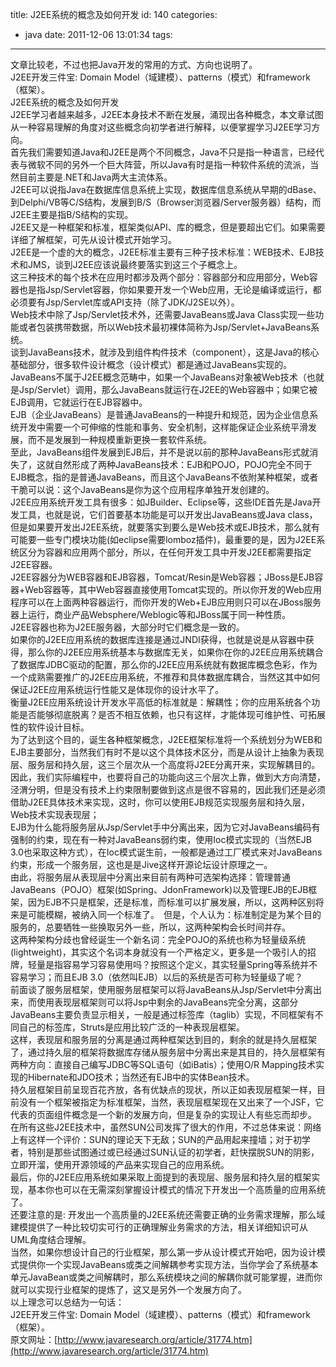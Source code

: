 title: J2EE系统的概念及如何开发
id: 140
categories:
  - java
date: 2011-12-06 13:01:34
tags:
---

文章比较老，不过也把Java开发的常用的方式、方向也说明了。
</br>J2EE开发三件宝: Domain Model（域建模）、patterns（模式）和framework（框架）。
</br>J2EE系统的概念及如何开发
</br>J2EE学习者越来越多，J2EE本身技术不断在发展，涌现出各种概念，本文章试图从一种容易理解的角度对这些概念向初学者进行解释，以便掌握学习J2EE学习方向。
</br>首先我们需要知道Java和J2EE是两个不同概念，Java不只是指一种语言，已经代表与微软不同的另外一个巨大阵营，所以Java有时是指一种软件系统的流派，当然目前主要是.NET和Java两大主流体系。
</br>J2EE可以说指Java在数据库信息系统上实现，数据库信息系统从早期的dBase、到Delphi/VB等C/S结构，发展到B/S（Browser浏览器/Server服务器）结构，而J2EE主要是指B/S结构的实现。
</br>J2EE又是一种框架和标准，框架类似API、库的概念，但是要超出它们。如果需要详细了解框架，可先从设计模式开始学习。
</br>J2EE是一个虚的大的概念，J2EE标准主要有三种子技术标准：WEB技术、EJB技术和JMS，谈到J2EE应该说最终要落实到这三个子概念上。
</br>这三种技术的每个技术在应用时都涉及两个部分：容器部分和应用部分，Web容器也是指Jsp/Servlet容器，你如果要开发一个Web应用，无论是编译或运行，都必须要有Jsp/Servlet库或API支持（除了JDK/J2SE以外）。
</br>Web技术中除了Jsp/Servlet技术外，还需要JavaBeans或Java Class实现一些功能或者包装携带数据，所以Web技术最初裸体简称为Jsp/Servlet+JavaBeans系统。
</br>谈到JavaBeans技术，就涉及到组件构件技术（component），这是Java的核心基础部分，很多软件设计概念（设计模式）都是通过JavaBeans实现的。
</br>JavaBeans不属于J2EE概念范畴中，如果一个JavaBeans对象被Web技术（也就是Jsp/Servlet）调用，那么JavaBeans就运行在J2EE的Web容器中；如果它被EJB调用，它就运行在EJB容器中。
</br>EJB（企业JavaBeans）是普通JavaBeans的一种提升和规范，因为企业信息系统开发中需要一个可伸缩的性能和事务、安全机制，这样能保证企业系统平滑发展，而不是发展到一种规模重新更换一套软件系统。
</br>至此，JavaBeans组件发展到EJB后，并不是说以前的那种JavaBeans形式就消失了，这就自然形成了两种JavaBeans技术：EJB和POJO，POJO完全不同于EJB概念，指的是普通JavaBeans，而且这个JavaBeans不依附某种框架，或者干脆可以说：这个JavaBeans是你为这个应用程序单独开发创建的。
</br>J2EE应用系统开发工具有很多：如JBuilder、Eclipse等，这些IDE首先是Java开发工具，也就是说，它们首要基本功能是可以开发出JavaBeans或Java class，但是如果要开发出J2EE系统，就要落实到要么是Web技术或EJB技术，那么就有可能要一些专门模块功能(如eclipse需要lomboz插件)，最重要的是，因为J2EE系统区分为容器和应用两个部分，所以，在任何开发工具中开发J2EE都需要指定J2EE容器。
</br>J2EE容器分为WEB容器和EJB容器，Tomcat/Resin是Web容器；JBoss是EJB容器+Web容器等，其中Web容器直接使用Tomcat实现的。所以你开发的Web应用程序可以在上面两种容器运行，而你开发的Web+EJB应用则只可以在JBoss服务器上运行，商业产品Websphere/Weblogic等和JBoss属于同一种性质。
</br>J2EE容器也称为J2EE服务器，大部分时它们概念是一致的。
</br>如果你的J2EE应用系统的数据库连接是通过JNDI获得，也就是说是从容器中获得，那么你的J2EE应用系统基本与数据库无关，如果你在你的J2EE应用系统耦合了数据库JDBC驱动的配置，那么你的J2EE应用系统就有数据库概念色彩，作为一个成熟需要推广的J2EE应用系统，不推荐和具体数据库耦合，当然这其中如何保证J2EE应用系统运行性能又是体现你的设计水平了。
</br>衡量J2EE应用系统设计开发水平高低的标准就是：解耦性；你的应用系统各个功能是否能够彻底脱离？是否不相互依赖，也只有这样，才能体现可维护性、可拓展性的软件设计目标。
</br>为了达到这个目的，诞生各种框架概念，J2EE框架标准将一个系统划分为WEB和EJB主要部分，当然我们有时不是以这个具体技术区分，而是从设计上抽象为表现层、服务层和持久层，这三个层次从一个高度将J2EE分离开来，实现解耦目的。
</br>因此，我们实际编程中，也要将自己的功能向这三个层次上靠，做到大方向清楚，泾渭分明，但是没有技术上约束限制要做到这点是很不容易的，因此我们还是必须借助J2EE具体技术来实现，这时，你可以使用EJB规范实现服务层和持久层，Web技术实现表现层；
</br>EJB为什么能将服务层从Jsp/Servlet手中分离出来，因为它对JavaBeans编码有强制的约束，现在有一种对JavaBeans弱约束，使用Ioc模式实现的（当然EJB 3.0也采取这种方式），在Ioc模式诞生前，一般都是通过工厂模式来对JavaBeans约束，形成一个服务层，这也是是Jive这样开源论坛设计原理之一。
</br>由此，将服务层从表现层中分离出来目前有两种可选架构选择：管理普通JavaBeans（POJO）框架(如Spring、JdonFramework)以及管理EJB的EJB框架，因为EJB不只是框架，还是标准，而标准可以扩展发展，所以，这两种区别将来是可能模糊，被纳入同一个标准了。　但是，个人认为：标准制定是为某个目的服务的，总要牺牲一些换取另外一些，所以，这两种架构会长时间并存。
</br>这两种架构分歧也曾经诞生一个新名词：完全POJO的系统也称为轻量级系统(lightweight)，其实这个名词本身就没有一个严格定义，更多是一个吸引人的招牌，轻量是指容易学习容易使用吗？按照这个定义，其实轻量Spring等系统并不容易学习；而且EJB 3.0（依然叫EJB）以后的系统是否可称为轻量级了呢？
</br>前面谈了服务层框架，使用服务层框架可以将JavaBeans从Jsp/Servlet中分离出来，而使用表现层框架则可以将Jsp中剩余的JavaBeans完全分离，这部分JavaBeans主要负责显示相关，一般是通过标签库（taglib）实现，不同框架有不同自己的标签库，Struts是应用比较广泛的一种表现层框架。
</br>这样，表现层和服务层的分离是通过两种框架达到目的，剩余的就是持久层框架了，通过持久层的框架将数据库存储从服务层中分离出来是其目的，持久层框架有两种方向：直接自己编写JDBC等SQL语句（如iBatis）；使用O/R Mapping技术实现的Hibernate和JDO技术；当然还有EJB中的实体Bean技术。
</br>持久层框架目前呈现百花齐放，各有优缺点的现状，所以正如表现层框架一样，目前没有一个框架被指定为标准框架，当然，表现层框架现在又出来了一个JSF，它代表的页面组件概念是一个新的发展方向，但是复杂的实现让人有些忘而却步。
</br>在所有这些J2EE技术中，虽然SUN公司发挥了很大的作用，不过总体来说：网络上有这样一个评价：SUN的理论天下无敌；SUN的产品用起来撞墙；对于初学者，特别是那些试图通过或已经通过SUN认证的初学者，赶快摆脱SUN的阴影，立即开溜，使用开源领域的产品来实现自己的应用系统。
</br>最后，你的J2EE应用系统如果采取上面提到的表现层、服务层和持久层的框架实现，基本你也可以在无需深刻掌握设计模式的情况下开发出一个高质量的应用系统了。
</br>还要注意的是: 开发出一个高质量的J2EE系统还需要正确的业务需求理解，那么域建模提供了一种比较切实可行的正确理解业务需求的方法，相关详细知识可从UML角度结合理解。
</br>当然，如果你想设计自己的行业框架，那么第一步从设计模式开始吧，因为设计模式提供你一个实现JavaBeans或类之间解耦参考实现方法，当你学会了系统基本单元JavaBean或类之间解耦时，那么系统模块之间的解耦你就可能掌握，进而你就可以实现行业框架的提炼了，这又是另外一个发展方向了。
</br>以上理念可以总结为一句话：
</br>J2EE开发三件宝: Domain Model（域建模）、patterns（模式）和framework（框架）。
</br>原文网址：[http://www.javaresearch.org/article/31774.htm](http://www.javaresearch.org/article/31774.htm)